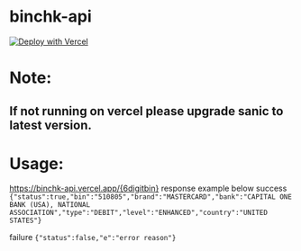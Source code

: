 # binchk-api
[![Deploy with Vercel](https://vercel.com/button)](https://vercel.com/new/clone?repository-url=https%3A%2F%2Fgithub.com%2Fxbinner18%2Fbinchk-api)

# Note:
## If not running on vercel please upgrade sanic to latest version.

# Usage:
https://binchk-api.vercel.app/{6digitbin}
response example below
success
`{"status":true,"bin":"510805","brand":"MASTERCARD","bank":"CAPITAL ONE BANK (USA), NATIONAL ASSOCIATION","type":"DEBIT","level":"ENHANCED","country":"UNITED STATES"}`

failure
`{"status":false,"e":"error reason"}`
